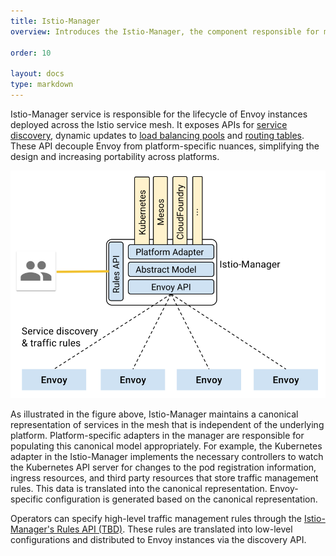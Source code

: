 ```yaml
---
title: Istio-Manager
overview: Introduces the Istio-Manager, the component responsible for managing a distributed deployment of Envoy proxies in the service mesh.
              
order: 10

layout: docs
type: markdown
---
```


Istio-Manager service is responsible for the lifecycle of
Envoy instances deployed across the Istio service mesh. It exposes
APIs for [service discovery](https://lyft.github.io/envoy/docs/configuration/cluster_manager/sds_api.html), dynamic updates to [load balancing pools](https://lyft.github.io/envoy/docs/configuration/cluster_manager/cds.html) and
[routing tables](https://lyft.github.io/envoy/docs/configuration/http_conn_man/rds.html). These API decouple Envoy from
platform-specific nuances, simplifying the design and increasing
portability across platforms.

<img class="center-image-75" src="./img/manager/ManagerAdapters.svg" title="Istio-Manager - architecture." />

As illustrated in the figure above, Istio-Manager maintains a canonical representation of services in the
mesh that is independent of the underlying platform. Platform-specific
adapters in the manager are responsible for populating this canonical model
appropriately. For example, the Kubernetes adapter in the Istio-Manager
implements the necessary controllers to watch the Kubernetes API server for
changes to the pod registration information, ingress resources, and third
party resources that store traffic management rules. This data is
translated into the canonical representation. Envoy-specific configuration
is generated based on the canonical representation.

Operators can specify high-level traffic management rules through the
[Istio-Manager's Rules API (TBD)](). These rules are translated into low-level
configurations and distributed to Envoy instances via the discovery API.
